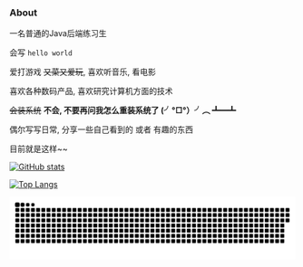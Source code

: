 ### About

一名普通的Java后端练习生

会写 `hello world`

爱打游戏 ~~又菜又爱玩~~, 喜欢听音乐, 看电影

喜欢各种数码产品, 喜欢研究计算机方面的技术

~~会装系统~~ **不会, 不要再问我怎么重装系统了 (╯°□°）╯︵ ┻━┻**

偶尔写写日常, 分享一些自己看到的 或者 有趣的东西

目前就是这样~~

[![GitHub stats](https://github-readme-stats.vercel.app/api?username=chencd97&show_icons=true&theme=transparent&count_private=true&rank_icon=github)](https://github.com/chencd97)

[![Top Langs](https://github-readme-stats.vercel.app/api/top-langs/?username=chencd97&theme=transparent&langs_count=10&layout=donut&hide=SCSS,Less,CSS)](https://github.com/chencd97)

<!-- ### Popular repositories -->

<!-- <a href="https://github.com/chencd97/chencd97">
  <img align="center" src="https://github-readme-stats.vercel.app/api/pin/?username=chencd97&theme=transparent&repo=chencd97" />
</a>
<a href="https://github.com/chencd97/memos-web">
  <img align="center" src="https://github-readme-stats.vercel.app/api/pin/?username=chencd97&theme=transparent&repo=memos-web" />
</a>
<a href="https://github.com/chencd97/uc2mp3">
  <img align="center" src="https://github-readme-stats.vercel.app/api/pin/?username=chencd97&theme=transparent&repo=uc2mp3" />
</a>
<a href="https://github.com/chencd97/alist-web-dist">
  <img align="center" src="https://github-readme-stats.vercel.app/api/pin/?username=chencd97&theme=transparent&repo=alist-web-dist" />
</a>
<a href="https://github.com/chencd97/docker-image-base">
  <img align="center" src="https://github-readme-stats.vercel.app/api/pin/?username=chencd97&theme=transparent&repo=docker-image-base" />
</a>
<a href="https://github.com/chencd97/docker-image-project">
  <img align="center" src="https://github-readme-stats.vercel.app/api/pin/?username=chencd97&theme=transparent&repo=docker-image-project" />
</a> -->

[![snk](https://raw.githubusercontent.com/chencd97/chencd97/output/github-contribution-grid-snake-dark.svg)](https://github.com/chencd97)
